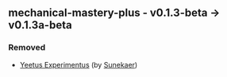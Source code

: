 ## mechanical-mastery-plus - v0.1.3-beta -> v0.1.3a-beta

### Removed

  * [Yeetus Experimentus](https://www.curseforge.com/minecraft/mc-mods/yeetusexperimentus) (by [Sunekaer](https://www.curseforge.com/members/Sunekaer/projects))

